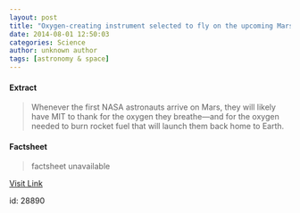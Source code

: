 ```yaml
---
layout: post
title: "Oxygen-creating instrument selected to fly on the upcoming Mars 2020 mission"
date: 2014-08-01 12:50:03
categories: Science
author: unknown author
tags: [astronomy & space]
---
```



#### Extract
>Whenever the first NASA astronauts arrive on Mars, they will likely have MIT to thank for the oxygen they breathe—and for the oxygen needed to burn rocket fuel that will launch them back home to Earth.

#### Factsheet
>factsheet unavailable

[Visit Link](http://phys.org/news326099009.html)

id:   28890
